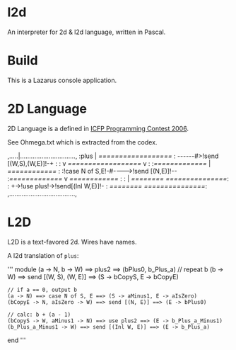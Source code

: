 l2d
===

An interpreter for 2d & l2d language, written in Pascal.

Build
===

This is a Lazarus console application.

2D Language
===

2D Language is a defined in [ICFP Programming Contest 2006](http://boundvariable.org/).

See Ohmega.txt which is extracted from the codex.

,.....|...............................,
:plus | *==================*          :
------#>!send [(W,S),(W,E)]!-+        :
:     v *==================* v        :
:*=============* |     *============* :
:!case N of S,E!-#---->!send [(N,E)]!--
:*=============* v     *============* :
:     |  *========*  *===============*:
:     +->!use plus!->!send[(Inl W,E)]!-
:        *========*  *===============*:
,.....................................,

L2D
===

L2D is a text-favored 2d. Wires have names.


A l2d translation of `plus`:

'''
module (a -> N, b -> W) ==> plus2 ==> (bPlus0, b_Plus_a) 
    // repeat b 
    (b -> W) ==> send [(W, S), (W, E)] ==> (S -> bCopyS, E -> bCopyE) 
    
    // if a == 0, output b 
    (a -> N) ==> case N of S, E ==> (S -> aMinus1, E -> aIsZero) 
    (bCopyE -> N, aIsZero -> W) ==> send [(N, E)] ==> (E -> bPlus0) 

    // calc: b + (a - 1) 
    (bCopyS -> W, aMinus1 -> N) ==> use plus2 ==> (E -> b_Plus_a_Minus1) 
    (b_Plus_a_Minus1 -> W) ==> send [(Inl W, E)] ==> (E -> b_Plus_a)
end
'''

